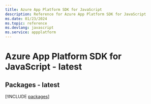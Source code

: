 ```yaml
---
title: Azure App Platform SDK for JavaScript
description: Reference for Azure App Platform SDK for JavaScript
ms.date: 01/23/2024
ms.topic: reference
ms.devlang: javascript
ms.service: appplatform
---
```

# Azure App Platform SDK for JavaScript - latest
## Packages - latest
[!INCLUDE [packages](app-platform-index.md)]